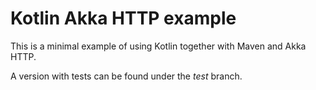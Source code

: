 # Kotlin Akka HTTP example

This is a minimal example of using Kotlin together with Maven and Akka HTTP.

A version with tests can be found under the _test_ branch.
